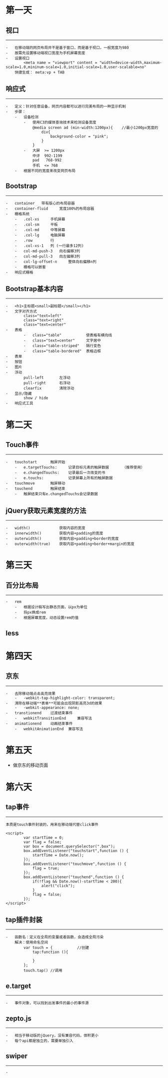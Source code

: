 # 第一天

## 视口

---

    -   在移动端的网页布局并不是基于窗口，而是基于视口，一般宽度为980
    -   故需先设置移动端视口宽度为手机屏幕宽度
    -   设置视口
            <meta name = "viewport" content = "width=device-width,maximum-scale=1.0,mininum-scale=1.0,initial-scale=1.0,user-scalable=no"
        快捷生成： meta:vp + TAB

## 响应式

---

    -   定义：针对任意设备，网页内容都可以进行完美布局的一种显示机制
    -   步骤：
        -   设备检测
            -   使用C3的媒体查询技术来检测设备宽度
                @media screen ad (min-width:1200px){    //最小1200px宽度的
                    div{
                        background-color = "pink";
                    }
                }
            -   大屏  >= 1200px
                中评  992-1199
                pad   768-992
                手机  <= 768
        -   根据不同的宽度来改变网页布局

## Bootstrap

---

    -   container   带有版心的布局容器
    -   container-fluid     宽度100%的布局容器
    -   栅格系统
        -   .col-xs     手机屏幕
        -   .col-sm     平板
        -   .col-md     中等屏幕
        -   .col-lg     电脑屏幕
        -   .row        行
        -   .col-xs-1   列 (一行最多12列)
        -   col-md-push-3   向右偏移3列
        -   col-md-pull-3   向左偏移3列
        -   col-lg-offset-n     整体向右偏移n列
        -   栅格可以嵌套
    -   响应式栅格

## Bootstrap基本内容

---

    -   <h1>主标题<small>副标题</small></h1>
    -   文字对齐方式
            class="text=left"
            class="text=right"
            class="text=center"
    -   表格
            -   class="table"           使表格有横向线
            -   class="text=center"     文字居中
            -   class="table-striped"   隔行变色
            -   class="table-bordered"  表格边框
    -   表单
    -   按钮
    -   图片
    -   浮动
            pull-left       左浮动
            pull-right      右浮动
            clearfix        清除浮动
    -   显示/隐藏
            show / hide
    -   响应式工具
    
    
# 第二天

##  Touch事件

---

    -   touchstart      触屏开始
        -   e.targetTouchs:     记录目标元素的触屏数据      （推荐使用）
        -   e.changedTouchs:    记录最后一次改变的书
        -   e.touchs:           记录屏幕上所有的触屏数据
    -   touchmove       触屏移动     
    -   touchend        触屏结束
        -   触屏结束只有e.changedTouchs会记录数据
        
## jQuery获取元素宽度的方法

---

    -   width()             获取内容的宽度
    -   innerwidth()        获取内容+padding的宽度
    -   outerwidth()        获取内容+padding+border的宽度
    -   outerwidth(true)    获取内容+padding+border+margin的宽度
    
    
# 第三天

## 百分比布局

---

    -   rem
        -   根据设计稿写出静态页面，以px为单位
        -   将px换成rem
        -   根据屏幕宽度，动态设置rem的值

## less



# 第四天    

## 京东

---

    -   去除移动端点击高亮效果
        -   -webkit-tap-highlight-color: transparent;
    -   清除在移动端**表单**可能会出现阴影高亮3d的效果
        -   -webkit-appearance: none;
    -   transtionend    过渡结束事件
        -   webkitTransitionEnd     兼容写法
    -   animationend    动画结束事件
        -   webkitAnimationEnd  兼容写法


# 第五天

-   做京东的移动页面

# 第六天

## tap事件

---

    本质是touch事件封装的，用来在移动端代替click事件
    
```
<script>
        var startTime = 0;
        var flag = false;
        var box = document.querySelector(".box");
        box.addEventListener("touchstart",function () {
            startTime = Date.now();
        });
        box.addEventListener("touchmove",function () {
            flag = true;
        });
        box.addEventListener("touchend",function () {
            if(!flag && Date.now()-startTime < 200){
                alert("click");
            }
            flag = false;
        });
</script>
```


## tap插件封装

---

    -   函数名：定义在全局的变量或者函数，会造成全局污染
        解决：使用命名空间
            var touch = {           //创建
                tap:function (){
                    
                }
            };
            touch.tap() //调用

## e.target

---

    -   事件对象，可以找到出发事件的最小的事件源
    
## zepto.js

---

    -   相当于移动版的jQuery，没有兼容代码，体积更小
    -   每个api都是独立的，需要单独引入

## swiper

---

    -   

